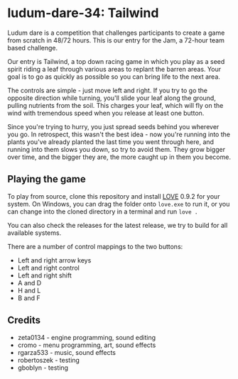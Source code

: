 # ludum-dare-34: Tailwind
Ludum dare is a competition that challenges participants to create a game from scratch in 48/72 hours. This is our entry for the Jam, a 72-hour team based challenge.

Our entry is Tailwind, a top down racing game in which you play as a seed spirit riding a leaf through various areas to replant the barren areas. Your goal is to go as quickly as possible so you can bring life to the next area.

The controls are simple - just move left and right. If you try to go the opposite direction while turning, you'll slide your leaf along the ground, pulling nutrients from the soil. This charges your leaf, which will fly on the wind with tremendous speed when you release at least one button.

Since you're trying to hurry, you just spread seeds behind you wherever you go. In retrospect, this wasn't the best idea - now you're running into the plants you've already planted the last time you went through here, and running into them slows you down, so try to avoid them. They grow bigger over time, and the bigger they are, the more caught up in them you become.

## Playing the game

To play from source, clone this repository and install [LOVE](love2d.org) 0.9.2 for your system. On Windows, you can drag the folder onto `love.exe` to run it, or you can change into the cloned directory in a terminal and run `love .`

You can also check the releases for the latest release, we try to build for all available systems.

There are a number of control mappings to the two buttons:
- Left and right arrow keys
- Left and right control
- Left and right shift
- A and D
- H and L
- B and F

## Credits

- zeta0134 - engine programming, sound editing
- cromo - menu programming, art, sound effects
- rgarza533 - music, sound effects
- robertoszek - testing
- gboblyn - testing
